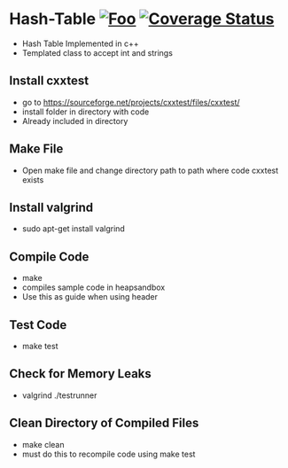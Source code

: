 
# Hash-Table  <a href="https://travis-ci.org/Dragomir2020/Max_Heap_Array" rel="some text">![Foo](https://travis-ci.org/Dragomir2020/BasicUnitTest.svg?branch=master,raw=true "Build Passing")</a>    <a href='https://coveralls.io/github/Dragomir2020/Max_Heap_Array?branch=master'><img src='https://coveralls.io/repos/github/Dragomir2020/Max_Heap_Array/badge.svg?branch=master' alt='Coverage Status' /></a>


- Hash Table Implemented in c++
- Templated class to accept int and strings
## Install cxxtest
- go to https://sourceforge.net/projects/cxxtest/files/cxxtest/
- install folder in directory with code
- Already included in directory
## Make File
- Open make file and change directory path to path where code cxxtest exists
## Install valgrind
- sudo apt-get install valgrind
## Compile Code
- make
- compiles sample code in heapsandbox
- Use this as guide when using header
## Test Code
- make test
## Check for Memory Leaks
- valgrind ./testrunner
## Clean Directory of Compiled Files
- make clean
- must do this to recompile code using make test
